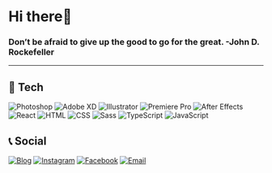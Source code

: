 <h1>Hi there👋</h1>
<h3>Don’t be afraid to give up the good to go for the great. -John D. Rockefeller</h3>

---

## 🔧 Tech
![Photoshop](https://img.shields.io/badge/-Photoshop-blue?logo=adobe-photoshop&logoColor=white)
![Adobe XD](https://img.shields.io/badge/-XD-FF2E63?logo=adobe-xd&logoColor=white)
![Illustrator](https://img.shields.io/badge/-Illustrator-FF9A00?logo=adobe-illustrator&logoColor=white)
![Premiere Pro](https://img.shields.io/badge/-Premiere_Pro-4E4E4E?logo=adobe-premiere-pro&logoColor=white)
![After Effects](https://img.shields.io/badge/-After_Effects-9999FF?logo=adobe-after-effects&logoColor=white)
![React](https://img.shields.io/badge/-React-61DAFB?logo=react&logoColor=white)
![HTML](https://img.shields.io/badge/-HTML-E34F26?logo=html5&logoColor=white)
![CSS](https://img.shields.io/badge/-CSS-1572B6?logo=css3&logoColor=white)
![Sass](https://img.shields.io/badge/-Sass-CC6699?logo=sass&logoColor=white)
![TypeScript](https://img.shields.io/badge/-TypeScript-007ACC?logo=typescript&logoColor=white)
![JavaScript](https://img.shields.io/badge/-JavaScript-F7DF1E?logo=javascript&logoColor=white)

## 📞 Social
[![Blog](https://img.shields.io/badge/Blog-velog.io-03C75A?style=flat-square&logo=vercel&logoColor=white)](https://velog.io/@tjsdk88802)
[![Instagram](https://img.shields.io/badge/Instagram-Profile-C13584?style=flat-square&logo=instagram&logoColor=white)](https://www.instagram.com/tlswlals98/)
[![Facebook](https://img.shields.io/badge/Facebook-Profile-1877F2?style=flat-square&logo=facebook&logoColor=white)](https://www.facebook.com/profile.php?id=100007928118365&locale=ko_KR)
[![Email](https://img.shields.io/badge/Email-gwonsuna9964%40gmail.com-D14836?style=flat-square&logo=gmail&logoColor=white)](mailto:gwonsuna9964@gmail.com)

